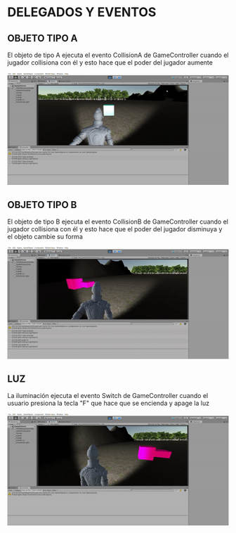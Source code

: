 # DELEGADOS Y EVENTOS

## OBJETO TIPO A

El objeto de tipo A ejecuta el evento CollisionA de GameController cuando el jugador collisiona con él y esto hace que el poder del jugador aumente

![TIPO A](img/TipoA.gif)

## OBJETO TIPO B

El objeto de tipo B ejecuta el evento CollisionB de GameController cuando el jugador collisiona con él y esto hace que el poder del jugador disminuya y el objeto cambie su forma

![TIPO B](img/TipoB.gif)

## LUZ

La iluminación ejecuta el evento Switch de GameController cuando el usuario presiona la tecla "F" que hace que se encienda y apage la luz

![LUZ](img/Light.gif)
